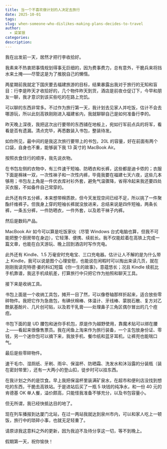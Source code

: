```yaml
---
title: 当一个不喜欢做计划的人决定去旅行
date: 2025-10-01
tags:
slug: when-someone-who-dislikes-making-plans-decides-to-travel
author:
  - 梁某银
categories:
description:
---
```

我在出发前一天，居然才把行李收拾好。

我素来不热衷把事情规划得事无巨细的，因为费事费力，总有意外，干脆兵来将挡水来土掩——尽管这是为了推脱自己的懒惰。

两星期前我就定下国庆要去福建旅游的目标，结果暴露出我对于旅行的无知和盲目：行李是昨天才收拾好的，几个物件昨天到货，酒店是前夜仓促订下，今早和朋友一聊，我才意识到该买些吃的在路上充饥。

可以聊的东西非常多。不过作为旅行第一天，我计划去见家人并吃饭，估计不会去哪游玩，所以此刻高铁刚刚进入福建省内，我就聊聊自己是如何准备行李的。

昨天晚上深夜，我把这次出行要带的东西铺在地板上，宛如行军前点兵的将军，看看是否有遗漏。清点完毕，再悉数装入书包，整装待发。

如你所见，最中间的是我这次旅行要带上的书包，20L 的容量，好在前面有两个口袋，自身也不重，能够装下我 13 英寸的 MacBook Air。

按照衣食住行的顺序，我先说衣物。

在书包左侧的衣物中，有三件速干短袖、防晒衣和长裤，这些都是迪卡侬的；衣服下面是棉袜一双，一次性袜子和一次性内裤，毕竟我要在福建七天六夜，这些几本够用；书包左上角是一件优衣库衬衫外套，避免气温骤降，省得冷起来我还要四处买衣服，不如备件自己常穿的。

此外还有件五分裤，本来想带棉质款，但今天发现空间已经不足，所以挑了一件聚酯纤维裤子。但我身上穿的短袖长裤就没放进来，总结来说是四件短袖，两条长裤，一条五分裤，一件防晒衣，一件外套，以及若干袜子内裤。

然后是数码产品。

MacBook Air 如今可以算是吃饭家伙（尽管 Windows 台式电脑也算，但我不可能把整个厨房带在身边），它轻薄、便携、续航长。我不仅能趁着在高铁上完成一篇文章，也能在白天游玩、晚上回到酒店时写作充电。

此外还有 Kindle、1.5 万毫安时充电宝、三口充电器。估计让人不解的是为什么带上 Kindle，我可以说是图个心理安慰，也能说在闲暇时可以掏出来读几页，就在刚刚我读完特德·姜的科幻短篇《你一生的故事》，意蕴悠长；况且 Kindle 续航比手机靠谱，我这手机续航差，打算旅行中只把它作为拍照和聊天工具。

接下来是收纳工具。

书包上面是一个收纳工具包，摊开一目了然，可以像卷轴那样折起来，适合放些零碎物件。我把它作为急救包，有碘伏棉棒、体温计、牙线棒、蒙脱石散、复方对乙酰氨基酚片、几片创可贴，以及若干乳膏——处理鼻子三角区偶尔冒出的几个痘痘。

书包下面的是 UD 腰包和迷你手机包，原是作为越野使用，靠魔术贴可以绑在腰上——看起来很像售票员。我在闲鱼上淘来作为旅行装备，一个主包放身份证、零钱，另一个迷你包可以摘下来，我放手机、餐巾纸和蓝牙耳机，让裤兜也能喘口气。

最后是些零碎物件。

速干毛巾、湿厕纸、牙刷、雨伞、保温杯、防晒霜、洗发水和沐浴露的分装瓶（装在密封带里），还有一大两小的登山扣，徒步时可以挂东西。

在我计划之外的是饮食。早上我把保温杯里装满矿泉水，在超市和便利店没找到想吃的东西，干脆去高铁站。于是进站后买了一瓶 5 块钱的纯净水，和一份 40 元的肯德基 OK 单人餐，溢价颇高，只能怪我准备不够充分，以及书包容量小。

但无所谓，我已经快抵达目的地了。

现在列车播报到达厦门北站，在过一两站我就达到泉州市内，可以和家人吃上一顿饭，旅行中的琐碎小事，也就无足轻重了。

请原谅我这意料之外的更新，因为我迫不及待分享这一切，等不到晚上。

假期第一天，祝你愉快！